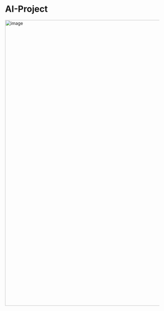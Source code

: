 # AI-Project
<img width="932" alt="image" src="https://github.com/user-attachments/assets/d570a959-4e0f-48e8-a4f4-9e8ac076d268" />


 
